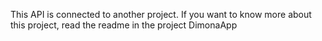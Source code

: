 This API is connected to another project.
If you want to know more about this project, read the readme in the project DimonaApp
